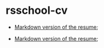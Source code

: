 # rsschool-cv

- [Markdown version of the resume](https://ckachok.github.io/rsschool-cv/cv);

- [Markdown version of the resume](https://ckachok.github.io/rsschool-cv/);